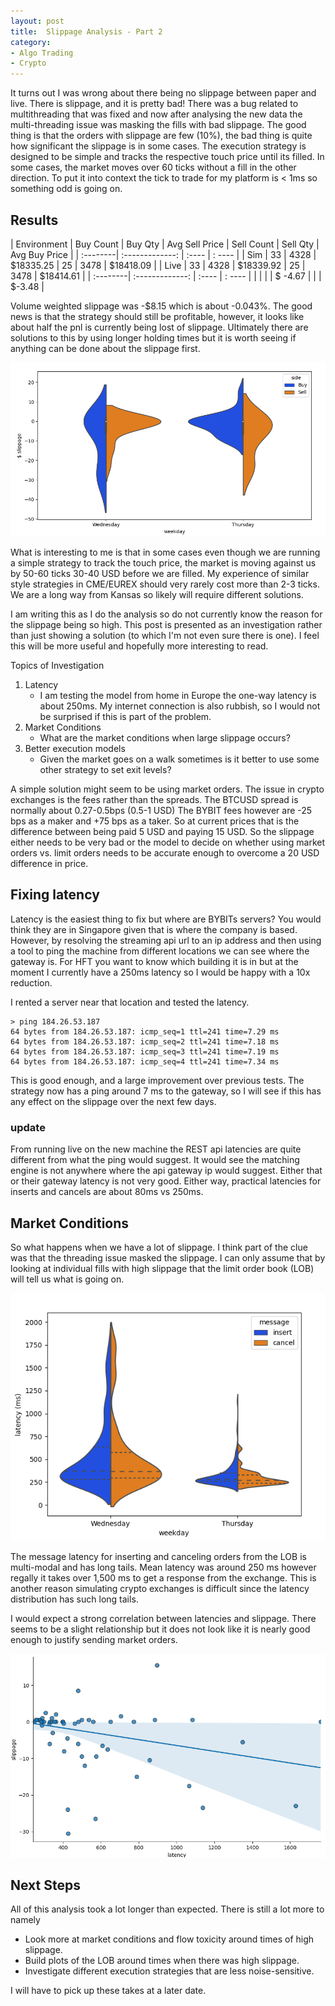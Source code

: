 ```yaml
---
layout: post
title:  Slippage Analysis - Part 2
category:
- Algo Trading
- Crypto
---
```


It turns out I was wrong about there being no slippage between paper and live. There is slippage, and it is pretty bad!
There was a bug related to multithreading that was fixed and now after analysing the new data
the multi-threading issue was masking the fills with bad slippage. The good thing is that the orders with slippage are few (10%),
the bad thing is quite how significant the slippage is in some cases.
The execution strategy is designed to be simple and tracks the respective touch price until its filled.
In some cases, the market moves over 60 ticks without a fill in the other direction.
To put it into context the tick to trade for my platform is < 1ms so something odd is going on.

## Results

| Environment | Buy Count | Buy Qty | Avg Sell Price | Sell Count | Sell Qty | Avg Buy Price |
| :--------| :-------------: | :---- | : ---- |
| Sim | 33 | 4328 | $18335.25 | 25 | 3478  | $18418.09 |
| Live | 33 | 4328 | $18339.92 | 25 | 3478  | $18414.61 |
| :--------| :-------------: | :---- | : ---- |
|  | | | $ -4.67 | | | $-3.48    |

Volume weighted slippage was -$8.15 which is about -0.043%. The good news is that the strategy should still be profitable,
however, it looks like about half the pnl is currently being lost of slippage.
Ultimately there are solutions to this by using longer holding times but it is worth seeing if anything can be done about the slippage first.

![slippage-plot](/assets/2020-12-10/violin-plot.png)

What is interesting to me is that in some cases even though we are running a simple strategy to track the touch price,
the market is moving against us by 50-60 ticks 30-40 USD before we are filled. My experience of similar style strategies
in CME/EUREX should very rarely cost more than 2-3 ticks. We are a long way from Kansas so likely will require different solutions.

I am writing this as I do the analysis so do not currently know the reason for the slippage being so high.
This post is presented as an investigation rather than just showing a solution (to which I'm not even sure there is one).
I feel this will be more useful and hopefully more interesting to read.

Topics of Investigation
1. Latency
   * I am testing the model from home in Europe the one-way latency is about 250ms.
    My internet connection is also rubbish, so I would not be surprised if this is part of the problem.
2. Market Conditions
    * What are the market conditions when large slippage occurs?
3. Better execution models
   * Given the market goes on a walk sometimes is it better to use some other strategy to set exit levels?

A simple solution might seem to be using market orders. The issue in crypto exchanges is the fees rather than the spreads.
The BTCUSD spread is normally about 0.27-0.5bps (0.5-1 USD) The BYBIT fees however are -25 bps as a maker and +75 bps as a taker.
So at current prices that is the difference between being paid 5 USD and paying 15 USD. So the slippage either needs to be very bad
or the model to decide on whether using market orders vs. limit orders needs to be accurate enough to overcome a 20 USD difference in price.


## Fixing latency

Latency is the easiest thing to fix but where are BYBITs servers? You would think they are in Singapore given that is where the company is based.
However, by resolving the streaming api url to an ip address and then using a tool to ping the machine from different locations we can see where the gateway is.
For HFT you want to know which building it is in but at the moment I currently have a 250ms latency so I would be happy with a 10x reduction.

I rented a server near that location and tested the latency.

~~~
> ping 184.26.53.187
64 bytes from 184.26.53.187: icmp_seq=1 ttl=241 time=7.29 ms
64 bytes from 184.26.53.187: icmp_seq=2 ttl=241 time=7.18 ms
64 bytes from 184.26.53.187: icmp_seq=3 ttl=241 time=7.19 ms
64 bytes from 184.26.53.187: icmp_seq=4 ttl=241 time=7.34 ms
~~~

This is good enough, and a large improvement over previous tests. The strategy now has a ping around 7 ms to the gateway,
so I will see if this has any effect on the slippage over the next few days.

### update
From running live on the new machine the REST api latencies are quite different from what the ping would suggest.
It would see the matching engine is not anywhere where the api gateway ip would suggest.
Either that or their gateway latency is not very good. Either way, practical latencies for inserts and cancels are about 80ms vs 250ms.

## Market Conditions

So what happens when we have a lot of slippage. I think part of the clue was that the threading issue masked the slippage.
I can only assume that by looking at individual fills with high slippage that the limit order book (LOB)
will tell us what is going on.

![latency-dist.png](/assets/2020-12-10/latency-dist.png)

The message latency for inserting and canceling orders from the LOB is multi-modal and has long tails.
Mean latency was around 250 ms however regally it takes over 1,500 ms to get a response from the exchange.
This is another reason simulating crypto exchanges is difficult since the latency distribution has such long tails.

I would expect a strong correlation between latencies and slippage. There seems to be a slight relationship but it does
not look like it is nearly good enough to justify sending market orders.

![latency-vs-slippage.png](/assets/2020-12-10/latency-vs-slippage.png)

## Next Steps

All of this analysis took a lot longer than expected. There is still a lot more to namely

* Look more at market conditions and flow toxicity around times of high slippage.
* Build plots of the LOB around times when there was high slippage.
* Investigate different execution strategies that are less noise-sensitive.

I will have to pick up these takes at a later date.


